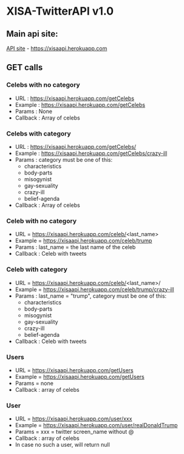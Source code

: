 # XISA-TwitterAPI v1.0

## Main api site:
[API site](https://xisaapi.herokuapp.com/) - https://xisaapi.herokuapp.com


## GET calls

### Celebs with no category
* URL : https://xisaapi.herokuapp.com/getCelebs
* Example : https://xisaapi.herokuapp.com/getCelebs
* Params : None
* Callback : Array of celebs

### Celebs with category
* URL : https://xisaapi.herokuapp.com/getCelebs/<category>
* Example : https://xisaapi.herokuapp.com/getCelebs/crazy-ill
* Params : category must be one of this:
    * characteristics
    * body-parts
    * misogynist
    * gay-sexuality
    * crazy-ill
    * belief-agenda
* Callback : Array of celebs

### Celeb with no category
* URL = https://xisaapi.herokuapp.com/celeb/<last_name>
* Example = https://xisaapi.herokuapp.com/celeb/trump
* Params : last_name = the last name of the celeb
* Callback : Celeb with tweets

### Celeb with category
* URL = https://xisaapi.herokuapp.com/celeb/<last_name>/<category>
* Example = https://xisaapi.herokuapp.com/celeb/trump/crazy-ill
* Params : last_name = "trump", category must be one of this:
    * characteristics
    * body-parts
    * misogynist
    * gay-sexuality
    * crazy-ill
    * belief-agenda
* Callback : Celeb with tweets

### Users
* URL = https://xisaapi.herokuapp.com/getUsers
* Example = https://xisaapi.herokuapp.com/getUsers
* Params = none
* Callback : array of celebs

### User
* URL = https://xisaapi.herokuapp.com/user/xxx
* Example = https://xisaapi.herokuapp.com/user/realDonaldTrump
* Params = xxx = twitter screen_name without @
* Callback : array of celebs
* In case no such a user, will return null



